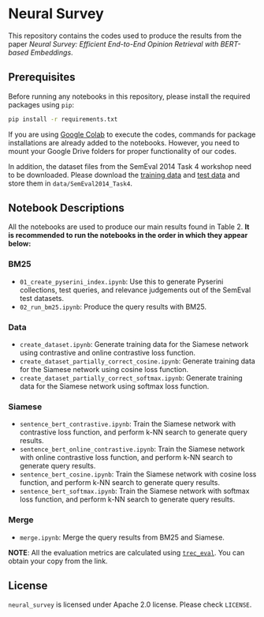 # Neural Survey

This repository contains the codes used to produce the results from the paper *Neural Survey: Efficient End-to-End Opinion Retrieval with BERT-based Embeddings*.

## Prerequisites

Before running any notebooks in this repository, please install the required packages using `pip`:

```bash
pip install -r requirements.txt
```

If you are using [Google Colab](https://colab.research.google.com) to execute the codes, commands for package installations are already added to the notebooks. However, you need to mount your Google Drive folders for proper functionality of our codes.

In addition, the dataset files from the SemEval 2014 Task 4 workshop need to be downloaded. Please download the [training data](http://metashare.ilsp.gr:8080/repository/browse/semeval-2014-absa-train-data-v20-annotation-guidelines/683b709298b811e3a0e2842b2b6a04d7c7a19307f18a4940beef6a6143f937f0/) and [test data](http://metashare.ilsp.gr:8080/repository/browse/semeval-2014-absa-test-data-gold-annotations/b98d11cec18211e38229842b2b6a04d77591d40acd7542b7af823a54fb03a155/) and store them in `data/SemEval2014_Task4`.

## Notebook Descriptions

All the notebooks are used to produce our main results found in Table 2. **It is recommended to run the notebooks in the order in which they appear below:**

### BM25

- `01_create_pyserini_index.ipynb`: Use this to generate Pyserini collections, test queries, and relevance judgements out of the SemEval test datasets.
- `02_run_bm25.ipynb`: Produce the query results with BM25.

### Data

- `create_dataset.ipynb`: Generate training data for the Siamese network using contrastive and online contrastive loss function.
- `create_dataset_partially_correct_cosine.ipynb`: Generate training data for the Siamese network using cosine loss function.
- `create_dataset_partially_correct_softmax.ipynb`: Generate training data for the Siamese network using softmax loss function.

### Siamese

- `sentence_bert_contrastive.ipynb`: Train the Siamese network with contrastive loss function, and perform k-NN search to generate query results.
- `sentence_bert_online_contrastive.ipynb`: Train the Siamese network with online contrastive loss function, and perform k-NN search to generate query results.
- `sentence_bert_cosine.ipynb`: Train the Siamese network with cosine loss function, and perform k-NN search to generate query results.
- `sentence_bert_softmax.ipynb`: Train the Siamese network with softmax loss function, and perform k-NN search to generate query results.

### Merge

- `merge.ipynb`: Merge the query results from BM25 and Siamese.

**NOTE**: All the evaluation metrics are calculated using [`trec_eval`](https://github.com/usnistgov/trec_eval). You can obtain your copy from the link.

## License

`neural_survey` is licensed under Apache 2.0 license. Please check `LICENSE`.